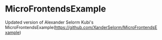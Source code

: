 # MicroFrontendsExample
Updated version of Alexander Selorm Kubi's MicroFrontendsExample(https://github.com/XanderSelorm/MicroFrontendsExample)